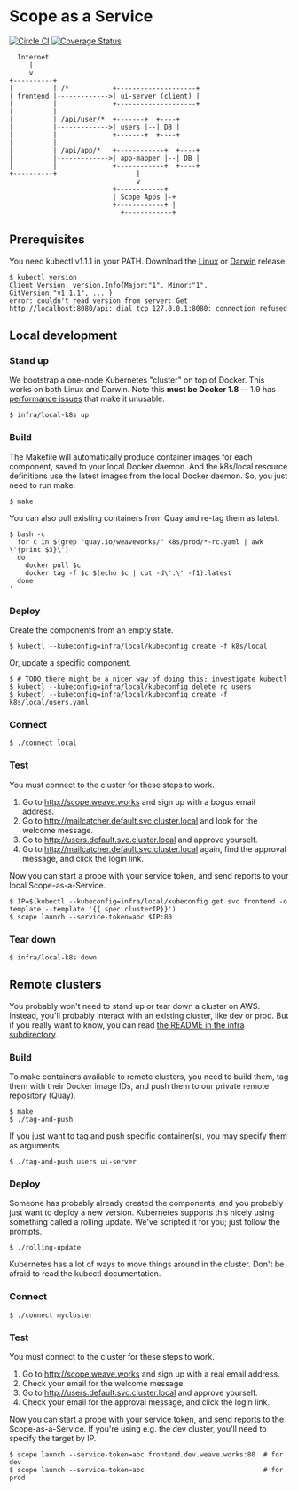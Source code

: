 # Scope as a Service

[![Circle CI](https://circleci.com/gh/weaveworks/service/tree/master.svg?style=shield)](https://circleci.com/gh/weaveworks/service/tree/master) [![Coverage Status](https://coveralls.io/repos/weaveworks/service/badge.svg?branch=coverage&service=github&t=6Kr25T)](https://coveralls.io/github/weaveworks/service?branch=coverage)

```
  Internet
     |
     v
+----------+
|          | /*           +--------------------+
| frontend |------------->| ui-server (client) |
|          |              +--------------------+
|          |
|          | /api/user/*  +-------+  +----+
|          |------------->| users |--| DB |
|          |              +-------+  +----+
|          |
|          | /api/app/*   +------------+  +----+
|          |------------->| app-mapper |--| DB |
|          |              +------------+  +----+
+----------+                    |
                                v
                          +------------+
                          | Scope Apps |-+
                          +------------+ |
                            +------------+
```

## Prerequisites

You need kubectl v1.1.1 in your PATH.
Download the
 [Linux](https://storage.googleapis.com/kubernetes-release/release/v1.1.1/bin/linux/amd64/kubectl) or
 [Darwin](https://storage.googleapis.com/kubernetes-release/release/v1.1.1/bin/darwin/amd64/kubectl) release.

```
$ kubectl version
Client Version: version.Info{Major:"1", Minor:"1", GitVersion:"v1.1.1", ... }
error: couldn't read version from server: Get http://localhost:8080/api: dial tcp 127.0.0.1:8080: connection refused
```

## Local development

### Stand up

We bootstrap a one-node Kubernetes "cluster" on top of Docker.
This works on both Linux and Darwin.
Note this **must be Docker 1.8** -- 1.9 has [performance issues](https://github.com/docker/docker/issues/17720) that make it unusable.

```
$ infra/local-k8s up
```

### Build

The Makefile will automatically produce container images for each component, saved to your local Docker daemon.
And the k8s/local resource definitions use the latest images from the local Docker daemon.
So, you just need to run make.

```
$ make
```

You can also pull existing containers from Quay and re-tag them as latest.

```
$ bash -c '
  for c in $(grep "quay.io/weaveworks/" k8s/prod/*-rc.yaml | awk \'{print $3}\')
  do
    docker pull $c
    docker tag -f $c $(echo $c | cut -d\':\' -f1):latest
  done
'
```

### Deploy

Create the components from an empty state.

```
$ kubectl --kubeconfig=infra/local/kubeconfig create -f k8s/local
```

Or, update a specific component.

```
$ # TODO there might be a nicer way of doing this; investigate kubectl
$ kubectl --kubeconfig=infra/local/kubeconfig delete rc users
$ kubectl --kubeconfig=infra/local/kubeconfig create -f k8s/local/users.yaml
```

### Connect

```
$ ./connect local
```

### Test

You must connect to the cluster for these steps to work.

1. Go to http://scope.weave.works and sign up with a bogus email address.
2. Go to http://mailcatcher.default.svc.cluster.local and look for the welcome message.
3. Go to http://users.default.svc.cluster.local and approve yourself.
4. Go to http://mailcatcher.default.svc.cluster.local again, find the approval message, and click the login link.

Now you can start a probe with your service token, and send reports to your local Scope-as-a-Service.

```
$ IP=$(kubectl --kubeconfig=infra/local/kubeconfig get svc frontend -o template --template '{{.spec.clusterIP}}')
$ scope launch --service-token=abc $IP:80
```

### Tear down

```
$ infra/local-k8s down
```

## Remote clusters

You probably won't need to stand up or tear down a cluster on AWS.
Instead, you'll probably interact with an existing cluster, like dev or prod.
But if you really want to know, you can read [the README in the infra subdirectory](/infra).

### Build

To make containers available to remote clusters, you need to
 build them,
 tag them with their Docker image IDs, and
 push them to our private remote repository (Quay).

```
$ make
$ ./tag-and-push
```

If you just want to tag and push specific container(s), you may specify them as arguments.

```
$ ./tag-and-push users ui-server
```

### Deploy

Someone has probably already created the components, and you probably just want to deploy a new version.
Kubernetes supports this nicely using something called a rolling update.
We've scripted it for you; just follow the prompts.

```
$ ./rolling-update
```

Kubernetes has a lot of ways to move things around in the cluster.
Don't be afraid to read the kubectl documentation.

### Connect

```
$ ./connect mycluster
```

### Test

You must connect to the cluster for these steps to work.

1. Go to http://scope.weave.works and sign up with a real email address.
2. Check your email for the welcome message.
3. Go to http://users.default.svc.cluster.local and approve yourself.
4. Check your email for the approval message, and click the login link.

Now you can start a probe with your service token, and send reports to the Scope-as-a-Service.
If you're using e.g. the dev cluster, you'll need to specify the target by IP.

```
$ scope launch --service-token=abc frontend.dev.weave.works:80  # for dev
$ scope launch --service-token=abc                              # for prod
```
